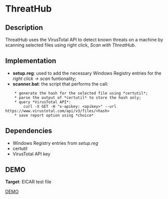 # ThreatHub
## Description
ThreatHub uses the VirusTotal API to detect known threats on a machine by scanning selected files using right click, *Scan with ThreatHub*.
## Implementation
* **setup.reg**: used to add the necessary Windows Registry entries for the *right click -> scan* funtionality;
* **scanner.bat**: the script that performs the call:
```
	* generate the hash for the selected file using *certutil*;
	* parse the output of *certutil* to store the hash only;
	* query *VirusTotal API*:
		curl -X GET -H "x-apikey: <apikey>" --url https://www.virustotal.com/api/v3/files/<hash>
	* save report option using *choice*
```
## Dependencies
* Windows Registry entries from *setup.reg*
* certutil
* VirusTotal API key
## DEMO
**Target**: EICAR test file

[DEMO](https://github.com/DragosRadut/ThreatHub/assets/95036874/a1706731-54b9-4317-a3b9-e1796d36bb0d)

